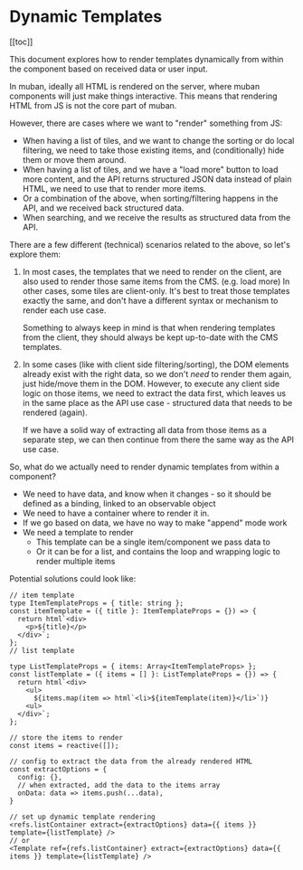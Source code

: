 # Dynamic Templates

[[toc]]

This document explores how to render templates dynamically from within the component based on
received data or user input.

In muban, ideally all HTML is rendered on the server, where muban components will just make things
interactive. This means that rendering HTML from JS is not the core part of muban.

However, there are cases where we want to "render" something from JS:
- When having a list of tiles, and we want to change the sorting or do local filtering, we need
  to take those existing items, and (conditionally) hide them or move them around.
- When having a list of tiles, and we have a "load more" button to load more content, and the API
  returns structured JSON data instead of plain HTML, we need to use that to render more items.
- Or a combination of the above, when sorting/filtering happens in the API, and we received back
  structured data.
- When searching, and we receive the results as structured data from the API.

There are a few different (technical) scenarios related to the above, so let's explore them:

1. In most cases, the templates that we need to render on the client, are also used to render those
   same items from the CMS. (e.g. load more) In other cases, some tiles are client-only. It's
   best to treat those templates exactly the same, and don't have a different syntax or mechanism
   to render each use case.
   
   Something to always keep in mind is that when rendering templates from
   the client, they should always be kept up-to-date with the CMS templates.
   
2. In some cases (like with client side filtering/sorting), the DOM elements already exist with the
   right data, so we don't _need_ to render them again, just hide/move them in the DOM. However, to
   execute any client side logic on those items, we need to extract the data first, which leaves
   us in the same place as the API use case - structured data that needs to be rendered (again).
   
   If we have a solid way of extracting all data from those items as a separate step, we can then
   continue from there the same way as the API use case.


So, what do we actually need to render dynamic templates from within a component?

- We need to have data, and know when it changes - so it should be defined as a binding, linked to
  an observable object
- We need to have a container where to render it in.
- If we go based on data, we have no way to make "append" mode work
- We need a template to render
    - This template can be a single item/component we pass data to
    - Or it can be for a list, and contains the loop and wrapping logic to render multiple items

Potential solutions could look like:

```tsx
// item template
type ItemTemplateProps = { title: string };
const itemTemplate = ({ title }: ItemTemplateProps = {}) => {
  return html`<div>
    <p>${title}</p>
  </div>`;
};
// list template

type ListTemplateProps = { items: Array<ItemTemplateProps> };
const listTemplate = ({ items = [] }: ListTemplateProps = {}) => {
  return html`<div>
    <ul>
      ${items.map(item => html`<li>${itemTemplate(item)}</li>`)}
    <ul>
  </div>`;
};

// store the items to render
const items = reactive([]);

// config to extract the data from the already rendered HTML
const extractOptions = {
  config: {},
  // when extracted, add the data to the items array
  onData: data => items.push(...data),
}

// set up dynamic template rendering
<refs.listContainer extract={extractOptions} data={{ items }} template={listTemplate} />
// or
<Template ref={refs.listContainer} extract={extractOptions} data={{ items }} template={listTemplate} />

```
